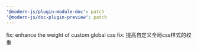 ```yaml
---
'@modern-js/plugin-module-doc': patch
'@modern-js/doc-plugin-preview': patch
---
```


fix: enhance the weight of custom global css
fix: 提高自定义全局css样式的权重
